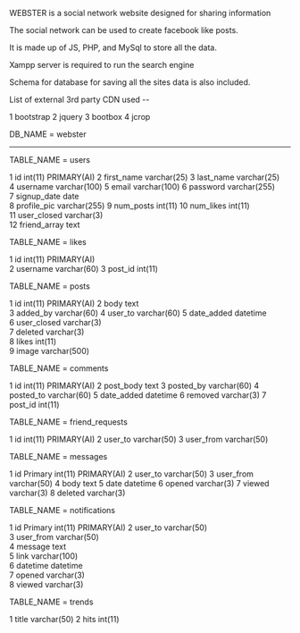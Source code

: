 WEBSTER is a social network website designed for sharing information 

The social network can be used to create facebook like posts.

It is made up of JS, PHP, and MySql to store all the data.

Xampp server is required to run the search engine

Schema for database for saving all the sites data is also included.


List of external 3rd party CDN used --

1 bootstrap
2 jquery
3 bootbox
4 jcrop


DB_NAME = webster

------------------------------------------------------------------------------------------------

TABLE_NAME = users

1  id        	   int(11)        PRIMARY(AI)
2  first_name 	   varchar(25) 
3  last_name 	   varchar(25) 	
4  username 	   varchar(100) 
5  email 	       varchar(100)
6  password 	   varchar(255) 	
7  signup_date 	   date 		
8  profile_pic 	   varchar(255) 
9  num_posts 	   int(11)
10 num_likes 	   int(11) 			
11 user_closed 	   varchar(3) 	
12 friend_array    text 	



TABLE_NAME = likes


1	id 				int(11)			PRIMARY(AI)			
2	username		varchar(60)	
3	post_id			int(11)





TABLE_NAME = posts



1	id 				int(11)			 PRIMARY(AI)
2	body			text	
3	added_by		varchar(60)	
4	user_to			varchar(60)	
5	date_added		datetime			
6	user_closed		varchar(3)	
7	deleted			varchar(3)		
8	likes			int(11)		
9 	image 			varchar(500) 	




TABLE_NAME = comments


1 	id  	        int(11)           PRIMARY(AI)
2 	post_body 	    text
3 	posted_by 	    varchar(60) 
4 	posted_to 	    varchar(60) 
5 	date_added 	    datetime
6 	removed      	varchar(3)
7 	post_id 		int(11)

TABLE_NAME = friend_requests


1 	id       		int(11) 			PRIMARY(AI)
2 	user_to 		varchar(50)
3 	user_from 		varchar(50)


TABLE_NAME = messages


1 	id Primary     	 int(11)             PRIMARY(AI)
2 	user_to 	     varchar(50)
3 	user_from 	     varchar(50)
4 	body 	         text
5 	date 	         datetime
6 	opened 			 varchar(3) 
7 	viewed 			 varchar(3)
8 	deleted 	     varchar(3)	


TABLE_NAME  = notifications


1 	id Primary 	     int(11) 			 PRIMARY(AI)
2 	user_to 	     varchar(50) 	
3 	user_from 	     varchar(50) 	
4 	message 	     text 	
5 	link 	         varchar(100) 	
6 	datetime 	     datetime 	
7 	opened 	         varchar(3) 	
8 	viewed 	         varchar(3) 	



TABLE_NAME = trends

1 	title 			 varchar(50)
2 	hits 			 int(11)





